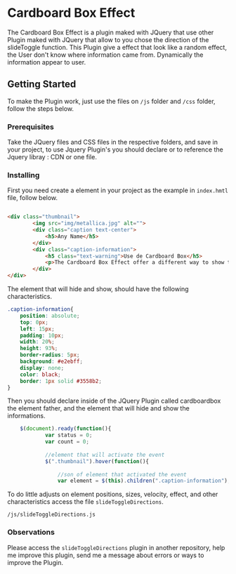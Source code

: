 # Cardboard Box Effect

The Cardboard Box Effect is a plugin maked with JQuery that use other Plugin maked with JQuery that allow to you chose the direction of the slideToggle function.
This Plugin give a effect that look like a random effect, the User don't know where information came from. Dynamically the information appear to user.


## Getting Started

To make the Plugin work, just use the files on `/js` folder and `/css` folder, follow the steps below.

### Prerequisites

Take the JQuery files and CSS files in the respective folders, and save in your project, to use Jquery Plugin's you should declare or to reference the Jquery libray :
CDN or one file.

### Installing

First you need create a element in your project as the example in `index.hmtl` file, follow below.

```html

<div class="thumbnail">
		<img src="img/metallica.jpg" alt="">
		<div class="caption text-center">
			<h5>Any Name</h5>
		</div>
		<div class="caption-information">
			<h5 class="text-warning">Use de Cardboard Box</h5>
			<p>The Cardboard Box Effect offer a different way to show the informations, of way dinamic.Try to guess where the information comes from.</p>
		</div>
</div>
```

The element that will hide and show, should have the following characteristics. 

```css
.caption-information{
	position: absolute;
	top: 0px;
	left: 15px;
	padding: 10px;
	width: 20%;
	height: 93%;
	border-radius: 5px;
	background: #e2ebff;
	display: none;
	color: black;
	border: 1px solid #3558b2;			
}
```

Then you should declare inside of the JQuery Plugin called cardboardbox the element father, and the element that will hide and show the informations.

```js
	$(document).ready(function(){
			var status = 0;
			var count = 0;
			
			//element that will activate the event
			$(".thumbnail").hover(function(){
				
				//son of element that activated the event
				var element = $(this).children(".caption-information");
```
 To do little adjusts on element positions, sizes, velocity, effect, and other characteristics access the file `slideToggleDirections`.
 
 `/js/slideToggleDirections.js`
 
 
 ### Observations
 
 Please access the `slideToggleDirections` plugin in another repository, help me improve this plugin, send me a message about errors or ways to improve the Plugin.

